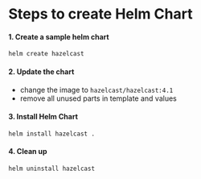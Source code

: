 # Steps to create Helm Chart

#### 1. Create a sample helm chart

```
helm create hazelcast
```

#### 2. Update the chart

* change the image to `hazelcast/hazelcast:4.1`
* remove all unused parts in template and values

#### 3. Install Helm Chart

```
helm install hazelcast .
```

#### 4. Clean up

```
helm uninstall hazelcast
```
